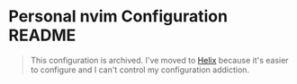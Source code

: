 # Personal nvim Configuration README

> This configuration is archived. I've moved to [Helix](https://github.com/pavlo-skobnikov/helix)
because it's easier to configure and I can't control my configuration addiction.
